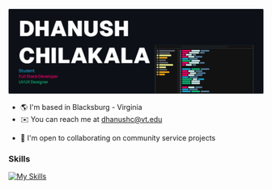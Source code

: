 ![Github Overview](https://raw.githubusercontent.com/Ddundee/Ddundee/main/intro.svg)

* 🌎 I'm based in Blacksburg - Virginia
* ✉️ You can reach me at [dhanushc@vt.edu](mailto:dhanushc@vt.edu)
<!-- * 🧠  I'm learning Rust, Django, Tensorflow, Numpy -->
* 🤝  I'm open to collaborating on community service projects

### Skills

[![My Skills](https://skillicons.dev/icons?i=java,js,py,ts,astro,react,electron,nextjs,tailwind,docker,git,gcp,mongodb,vim,pr,ps&theme=dark)](https://skillicons.dev)